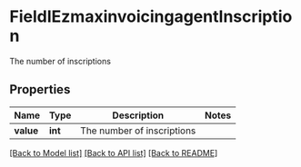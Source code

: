 # FieldIEzmaxinvoicingagentInscription

The number of inscriptions

## Properties
Name | Type | Description | Notes
------------ | ------------- | ------------- | -------------
**value** | **int** | The number of inscriptions | 

[[Back to Model list]](../README.md#documentation-for-models) [[Back to API list]](../README.md#documentation-for-api-endpoints) [[Back to README]](../README.md)


